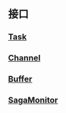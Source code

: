 ## 接口
### [Task](./task.md)
### [Channel](./channel.md)
### [Buffer](./buffers.md)
### [SagaMonitor](./sagaMonitor.md)